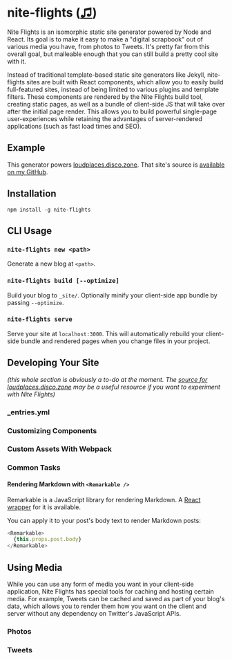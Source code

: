 # nite-flights ([♫](https://www.youtube.com/watch?v=T9uIHjbt8zw))

Nite Flights is an isomorphic static site generator powered by Node and React. Its goal is to make it easy to make a "digital scrapbook" out of various media you have, from photos to Tweets. It's pretty far from this overall goal, but malleable enough that you can still build a pretty cool site with it.

Instead of traditional template-based static site generators like Jekyll, nite-flights sites are built with React components, which allow you to easily build full-featured sites, instead of being limited to various plugins and template filters. These components are rendered by the Nite Flights build tool, creating static pages, as well as a bundle of client-side JS that will take over after the initial page render. This allows you to build powerful single-page user-experiences while retaining the advantages of server-rendered applications (such as fast load times and SEO).

## Example

This generator powers [loudplaces.disco.zone](http://loudplaces.disco.zone). That site's source is [available on my GitHub](https://github.com/thomasboyt/loudplaces.disco.zone).

## Installation

```
npm install -g nite-flights
```

## CLI Usage

### `nite-flights new <path>`

Generate a new blog at `<path>`.

### `nite-flights build [--optimize]`

Build your blog to `_site/`. Optionally minify your client-side app bundle by passing `--optimize`.

### `nite-flights serve`

Serve your site at `localhost:3000`. This will automatically rebuild your client-side bundle and rendered pages when you change files in your project.

## Developing Your Site

*(this whole section is obviously a to-do at the moment. The [source for loudplaces.disco.zone](https://github.com/thomasboyt/loudplaces.disco.zone) may be a useful resource if you want to experiment with Nite Flights)*

### _entries.yml

### Customizing Components

### Custom Assets With Webpack

### Common Tasks

#### Rendering Markdown with `<Remarkable />`

Remarkable is a JavaScript library for rendering Markdown. A [React wrapper](https://github.com/acdlite/react-remarkable) for it is available.

You can apply it to your post's body text to render Markdown posts:

```js
<Remarkable>
  {this.props.post.body}
</Remarkable>
```

## Using Media

While you can use any form of media you want in your client-side application, Nite Flights has special tools for caching and hosting certain media. For example, Tweets can be cached and saved as part of your blog's data, which allows you to render them how you want on the client and server without any dependency on Twitter's JavaScript APIs.

### Photos

### Tweets
